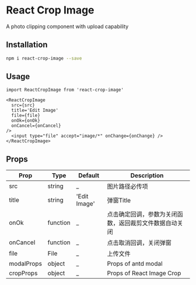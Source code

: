 # React Crop Image

A photo clipping component with upload capability

## Installation

``` bash
npm i react-crop-image --save
```

## Usage

```react
import ReactCropImage from 'react-crop-image'

<ReactCropImage
  src={src}
  title='Edit Image'
  file={file}
  onOk={onOk}
  onCancel={onCancel}
/>
  <input type="file" accept="image/*" onChange={onChange} />
</ReactCropImage>
```

## Props

| Prop       | Type     | Default      | Description                                            |
| ---------- | -------- | ------------ | ------------------------------------------------------ |
| src        | string   | _            | 图片路径必传项                                         |
| title      | string   | 'Edit Image' | 弹窗Title                                              |
| onOk       | function | _            | 点击确定回调，参数为关闭函数，返回裁剪文件数据自动关闭 |
| onCancel   | function | _            | 点击取消回调，关闭弹窗                                 |
| file       | File     | _            | 上传文件                                               |
| modalProps | object   | _            | Props of antd modal                                    |
| cropProps  | object   | _            | Props of React Image Crop                              |

